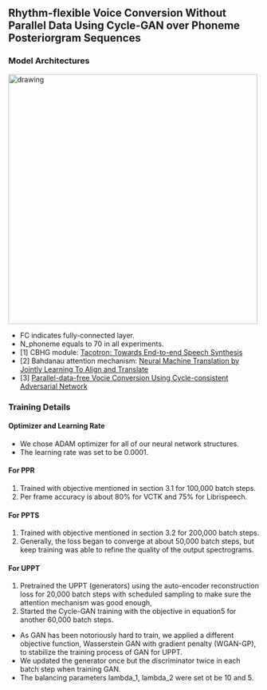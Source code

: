 ## Rhythm-flexible Voice Conversion Without Parallel Data Using Cycle-GAN over Phoneme Posteriorgram Sequences

### Model Architectures
<img src=https://www.csie.ntu.edu.tw/~b02902099/arch_v3.png alt="drawing" width="500px"/>

* FC indicates fully-connected layer.
* N_phoneme equals to 70 in all experiments.
* [1] CBHG module: [Tacotron: Towards End-to-end Speech Synthesis](https://arxiv.org/pdf/1703.10135.pdf)
* [2] Bahdanau attention mechanism: [Neural Machine Translation by Jointly Learning To Align and Translate](https://arxiv.org/pdf/1409.0473.pdf)
* [3] [Parallel-data-free Vocie Conversion Using Cycle-consistent Adversarial Network](https://arxiv.org/pdf/1711.11293.pdf)

### Training Details
#### Optimizer and Learning Rate
* We chose ADAM optimizer for all of our neural network structures.
* The learning rate was set to be 0.0001.
#### For PPR
1. Trained with objective mentioned in section 3.1 for 100,000 batch steps.
2. Per frame accuracy is about 80% for VCTK and 75% for Librispeech.
#### For PPTS
1. Trained with objective mentioned in section 3.2 for 200,000 batch steps.
2. Generally, the loss began to converge at about 50,000 batch steps, but keep training was able to refine the quality of the output spectrograms. 
#### For UPPT
1. Pretrained the UPPT (generators) using the auto-encoder reconstruction loss for 20,000 batch steps with scheduled sampling to make sure the attention mechanism was good enough, 
2. Started the Cycle-GAN training with the objective in equation5 for another 60,000 batch steps.
* As GAN has been notoriously hard to train, we applied a different objective function, Wasserstein GAN with gradient penalty (WGAN-GP), to stabilize the training process of GAN for UPPT.
* We updated the generator once but the discriminator twice in each batch step when training GAN.
* The balancing parameters lambda_1, lambda_2 were set ot be 10 and 5.
